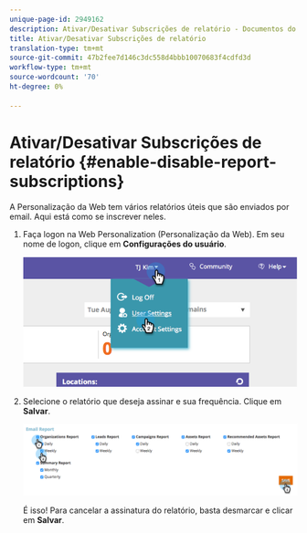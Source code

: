 ```yaml
---
unique-page-id: 2949162
description: Ativar/Desativar Subscrições de relatório - Documentos do Marketing - Documentação do produto
title: Ativar/Desativar Subscrições de relatório
translation-type: tm+mt
source-git-commit: 47b2fee7d146c3dc558d4bbb10070683f4cdfd3d
workflow-type: tm+mt
source-wordcount: '70'
ht-degree: 0%

---
```



# Ativar/Desativar Subscrições de relatório {#enable-disable-report-subscriptions}

A Personalização da Web tem vários relatórios úteis que são enviados por email. Aqui está como se inscrever neles.

1. Faça logon na Web Personalization (Personalização da Web). Em seu nome de logon, clique em **Configurações do usuário**.

   ![](assets/image2014-9-17-20-3a48-3a28.png)

1. Selecione o relatório que deseja assinar e sua frequência. Clique em **Salvar**.

   ![](assets/email-settings.png)

   É isso! Para cancelar a assinatura do relatório, basta desmarcar e clicar em **Salvar**.

